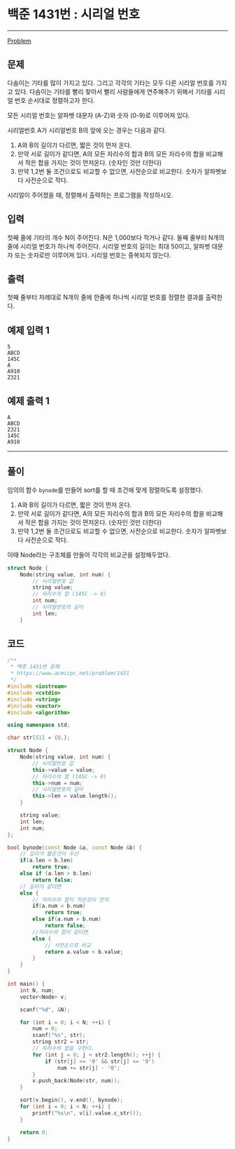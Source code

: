 # 백준 1431번 : 시리얼 번호

---

[Problem](https://www.acmicpc.net/problem/1431)

## 문제

다솜이는 기타를 많이 가지고 있다. 그리고 각각의 기타는 모두 다른 시리얼 번호를 가지고 있다. 다솜이는 기타를 빨리 찾아서 빨리 사람들에게 연주해주기 위해서 기타를 시리얼 번호 순서대로 정렬하고자 한다.

모든 시리얼 번호는 알파벳 대문자 (A-Z)와 숫자 (0-9)로 이루어져 있다.

시리얼번호 A가 시리얼번호 B의 앞에 오는 경우는 다음과 같다.

1. A와 B의 길이가 다르면, 짧은 것이 먼저 온다.
2. 만약 서로 길이가 같다면, A의 모든 자리수의 합과 B의 모든 자리수의 합을 비교해서 작은 합을 가지는 것이 먼저온다. (숫자인 것만 더한다)
3. 만약 1,2번 둘 조건으로도 비교할 수 없으면, 사전순으로 비교한다. 숫자가 알파벳보다 사전순으로 작다.

시리얼이 주어졌을 때, 정렬해서 출력하는 프로그램을 작성하시오.

## 입력

첫째 줄에 기타의 개수 N이 주어진다. N은 1,000보다 작거나 같다. 둘째 줄부터 N개의 줄에 시리얼 번호가 하나씩 주어진다. 시리얼 번호의 길이는 최대 50이고, 알파벳 대문자 또는 숫자로만 이루어져 있다. 시리얼 번호는 중복되지 않는다.

## 출력

첫째 줄부터 차례대로 N개의 줄에 한줄에 하나씩 시리얼 번호를 정렬한 결과를 출력한다.

## 예제 입력 1

```
5
ABCD
145C
A
A910
Z321
```

## 예제 출력 1

```
A
ABCD
Z321
145C
A910
```

---



## 풀이

임의의 함수 `bynode`를 만들어 sort를 할 때 조건에 맞게 정렬하도록 설정했다.

1. A와 B의 길이가 다르면, 짧은 것이 먼저 온다.
2. 만약 서로 길이가 같다면, A의 모든 자리수의 합과 B의 모든 자리수의 합을 비교해서 작은 합을 가지는 것이 먼저온다. (숫자인 것만 더한다)
3. 만약 1,2번 둘 조건으로도 비교할 수 없으면, 사전순으로 비교한다. 숫자가 알파벳보다 사전순으로 작다.

이때 Node라는 구조체를 만들어 각각의 비교군을 설정해두었다.

```cpp
struct Node {
    Node(string value, int num) {
        // 시리얼번호 값
        string value;
        // 자리수의 합 (145C -> 9)
        int num;
        // 시리얼번호의 길이
        int len;
    }
```



## 코드

```cpp
/**
 * 백준 1431번 문제
 * https://www.acmicpc.net/problem/1431
 */
#include <iostream>
#include <cstdio>
#include <string>
#include <vector>
#include <algorithm>

using namespace std;

char str[51] = {0,};

struct Node {
    Node(string value, int num) {
        // 시리얼번호 값
        this->value = value;
        // 자리수의 합 (145C -> 9)
        this->num = num;
        // 시리얼번호의 길이
        this->len = value.length();
    }

    string value;
    int len;
    int num;
};

bool bynode(const Node &a, const Node &b) {
    // 길이가 짧은것이 우선
    if(a.len < b.len)
        return true;
    else if (a.len > b.len)
        return false;
    // 길이가 같다면
    else {
        // 자리수의 합이 작은것이 먼저
        if(a.num < b.num)
            return true;
        else if(a.num > b.num)
            return false;
        //자리수의 합이 같다면
        else {
            // 사전순으로 비교
            return a.value < b.value;
        }
    }
}

int main() {
    int N, num;
    vector<Node> v;

    scanf("%d", &N);

    for (int i = 0; i < N; ++i) {
        num = 0;
        scanf("%s", str);
        string str2 = str;
        // 자리수의 합을 구한다.
        for (int j = 0; j < str2.length(); ++j) {
            if (str[j] >= '0' && str[j] <= '9')
                num += str[j] - '0';
        }
        v.push_back(Node(str, num));
    }

    sort(v.begin(), v.end(), bynode);
    for (int i = 0; i < N; ++i) {
        printf("%s\n", v[i].value.c_str());
    }

    return 0;
}
```